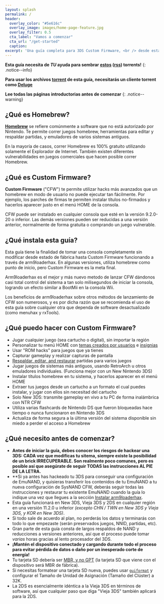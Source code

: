 ```yaml
---
layout: splash
permalink: /
header:
  overlay_color: "#5e616c"
  overlay_image: images/home-page-feature.jpg
  overlay_filter: 0.5
  cta_label: "Vamos a comenzar"
  cta_url: "/get-started"
  caption:
excerpt: 'Una guía completa para 3DS Custom Firmware, <br /> desde estado de fábrica hasta arm9loaderhax.<br />'
---
```


**Esta guía necesita de *TU* ayuda para sembrar [estos](https://github.com/Plailect/Guide/archive/master.zip) ([rss](https://plailect.github.io/Guide/rss.xml)) torrents!**
{: .notice--info}

**Para usar los archivos [torrent](https://en.wikipedia.org/wiki/Torrent_file) de esta guía, necesitarás un cliente torrent como [Deluge](http://dev.deluge-torrent.org/wiki/Download)**

**Lee todas las páginas introductorias antes de comenzar**
{: .notice--warning}

## ¿Qué es Homebrew?

[**Homebrew**](https://en.wikipedia.org/wiki/List_of_homebrew_video_games) se refiere comúnmente a software que no está autorizado por Nintendo. Te permite correr juegos homebrew, herramientas para editar y respaldar partidas, y emuladores de varios sistemas antiguos.

En la mayoría de casos, correr Homebrew es 100% gratuito utilizando solamente el Explorador de Internet. También existen diferentes vulnerabilidades en juegos comerciales que hacen posible correr Homebrew.
 
## ¿Qué es Custom Firmware?

**Custom Firmware** ("CFW") te permite utilizar hacks más avanzados que un homebrew en modo de usuario no puede ejecutar tan fácilmente. Por ejemplo, los parches de firmas te permiten instalar títulos no-firmados y hacerlos aparecer justo en el menú HOME de la consola.

CFW puede ser instalado en cualquier consola que esté en la versión 9.2.0-20 o inferior. Las demás versiones pueden ser reducidas a una versión anterior, normalmente de forma gratuita o comprando un juego vulnerable.

## ¿Qué instala esta guía?

Esta guía tiene la finalidad de tomar una consola completamente sin modificar desde estado de fábrica hasta Custom Firmware funcionando a través de arm9loaderhax. En algunas versiones, utiliza homebrew como punto de inicio, pero Custom Firmware es la meta final.

Arm9loaderhax es el mejor y más nuevo metodo de lanzar CFW dándonos casi total control del sistema a tan solo milisegundos de iniciar la consola, logrando un efecto similar a BootMii en la consola Wii.

Los beneficios de arm9loaderhax sobre otros métodos de lanzamiento de CFW son numerosos, y es por dicha razón que se recomienda el uso de esta guía sobre cualquier otra que dependa de software desactualizado (como menuhax y rxTools).

## ¿Qué puedo hacer con Custom Firmware?

+ Jugar cualquier juego (sea cartucho o digital), sin importar la región
+ Personalizar tu menú HOME con [temas creados por usuarios](https://3dsthem.es/) e [insignias](https://badges.3dsthem.es/)
+ Usar "ROM hacks" para juegos que ya tienes
+ Capturar gameplay y realizar capturas de pantalla
+ [Respaldar, editar, and restaurar](https://gbatemp.net/threads/release-jks-savemanager-homebrew-cia-save-manager.413143/) partidas para varios juegos
+ Jugar juegos de sistemas más antiguos, usando RetroArch u otros emuladores individuales. (Funciona mejor con un New Nintendo 3DS)
+ Instalar títulos homebrew en tu sistema, y hacerlos aparecer en el menú HOME
+ Extraer tus juegos desde un cartucho a un formato el cual puedes instalar, y jugar con ellos sin necesitad del cartucho
+ Solo New 3DS: transmite gameplay en vivo a tu PC de forma inalámbrica con NTR CFW
+ Utiliza varias flashcards de Nintendo DS que fueron bloqueadas hace tiempo o nunca funcionaron en Nintendo 3DS
+ Actualiza de forma segura a la última versión del sistema disponible sin miedo a perder el acceso a Homebrew 

## ¿Qué necesito antes de comenzar?

+ **Antes de iniciar la guía, debes conocer los riesgos de hackear una 3DS: CADA vez que modificas tu sitema, siempre existe la posibilidad de un brick IRRECUPERABLE. Son realmente poco comunes, pero es posible así que asegúrate de seguir TODAS las instrucciones AL PIE DE LA LETRA.**
+ **Si ya antes has hackeado tu 3DS para conseguir una configuración de EmuNAND, y quisieras transferir los contenidos de tu EmuNAND a tu nueva configuración de SysNAND CFW, deberás seguir todas las instrucciones y restaurar tu existente EmuNAND cuando la guía lo indique una vez que llegues a la sección [Instalar arm9loaderhax](installing-arm9loaderhax).
+ Esta guía funcionará en New 3DS, Vieja 3DS y 2DS en cualquier región en una versión 11.2.0 u inferior *(excepto CHN / TWN en New 3DS y Vieja 3DS, y KOR en New 3DS)*.
+ Si todo sale de acuerdo al plan, no perderás los datos y terminarás con todo lo que empezaste (serán preservados juegos, NNID, partidas, etc).
+ Gran parte de esta guía consta de largos respaldos de NAND y reducciones a versiones anteriores, así que el proceso puede tomar *varias* horas gracias al lento procesador del 3DS.
+ **¡Mantén el dispositivo conectado y cargando durante todo el proceso para evitar pérdida de datos o daño por un inesperado corte de energía!**
+ Tu tarjeta SD debería ser [MBR, y no GPT](http://www.howtogeek.com/245610/) (la tarjeta SD que viene con el dispositivo será MBR de fábrica).
+ Si necesitas formatear una tarjeta SD nueva, puedes usar [`guiformat`](http://www.ridgecrop.demon.co.uk/index.htm?guiformat.htm) y configurar el Tamaño de Unidad de Asignación (Tamaño del Clúster) a 32K.
+ La 2DS es esencialmente idéntica a la Vieja 3DS en términos de software, así que cualquier paso que diga "Vieja 3DS" también aplicará para la 2DS.
